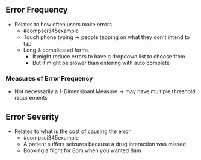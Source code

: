 ## Error Frequency
- Relates to how often users make errors
	- #compsci345example 
	- Touch phone typing $\rightarrow$ people tapping on what they don't intend to tap
	- Long & complicated forms
		- It might reduce errors to have a dropdown list to choose from
		- But it might be slower than entering with auto complete

### Measures of Error Frequency
- Not necessarily a 1-Dimensioanl Measure $\rightarrow$ may have multiple threshold requirements
## Error Severity
- Relates to what is the cost of causing the error
	- #compsci345example 
	- A patient suffers seizures because a drug interaction was missed
	- Booking a flight for 8pm when you wanted 8am